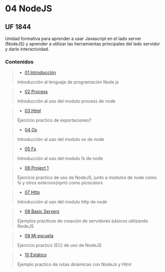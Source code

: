 # 04 NodeJS

## UF 1844

Unidad formativa para aprender a usar Javascript en el lado server (NodeJS) y aprender a utilizar las herramientas principales del lado servidor y darle interactividad.

### Contenidos 

> - [01 Introducción](/04_NODEJS/01_Intro)
>
> Introducción al lenguaje de programación Node js

> - [02 Process](/04_NODEJS/02_Process/)
>
> Introducción al uso del modulo process de node

> - [03 Html](/04_NODEJS/03_Html)
>
> Ejercicio practico de exportaciones?

> - [04 Os](/04_NODEJS/04_Os)
>
> Introducción al uso del modulo os de node

> - [05 Fs](/04_NODEJS/05_Fs)
>
> Introducción al uso del modulo fs de node

> - [06 Project 1](/04_NODEJS/06_Project1)
>
> Ejercicio practico de uso de NodeJS, junto a módulos de node como fs y otros externos(npm) como picocolors

> - [07 Http](/04_NODEJS/07_Http/)
>
> Introducción al uso del modulo http de node

> - [08 Basic Servers](/04_NODEJS/08_BasicServers/)
>
> Ejemplos prácticos de creación de servidores básicos utilizando NodeJS

> - [09 Mi escuela](/04_NODEJS/09_mi_escuela/)
>
> Ejercicio practico (EC) de uso de NodeJS

> - [10 Estático](/04_NODEJS/10_estatico/)
>
> Ejemplo practico de rutas dinámicas con NodeJs y Html

